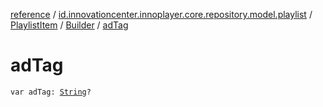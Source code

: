 [reference](../../../index.md) / [id.innovationcenter.innoplayer.core.repository.model.playlist](../../index.md) / [PlaylistItem](../index.md) / [Builder](index.md) / [adTag](./ad-tag.md)

# adTag

`var adTag: `[`String`](https://kotlinlang.org/api/latest/jvm/stdlib/kotlin/-string/index.html)`?`